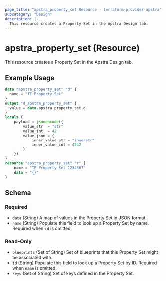 ```yaml
---
page_title: "apstra_property_set Resource - terraform-provider-apstra"
subcategory: "Design"
description: |-
  This resource creates a Property Set in the Apstra Design tab.
---
```


# apstra_property_set (Resource)

This resource creates a Property Set in the Apstra Design tab.


## Example Usage

```terraform
data "apstra_property_set" "d" {
  name = "TF Property Set"
}
output "d_apstra_property_set" {
  value = data.apstra_property_set.d
}
locals {
	payload = jsonencode({
		value_str  = "str"
		value_int  = 42
		value_json = {
			inner_value_str = "innerstr"
			inner_value_int = 4242
		}
	})
}
resource "apstra_property_set" "r" {
	name = "TF Property Set 1234567"
	data = "{}"
}
```

<!-- schema generated by tfplugindocs -->
## Schema

### Required

- `data` (String) A map of values in the Property Set in JSON format
- `name` (String) Populate this field to look up a Property Set by name. Required when `id` is omitted.

### Read-Only

- `blueprints` (Set of String) Set of blueprints that this Property Set might be associated with.
- `id` (String) Populate this field to look up a Property Set by ID. Required when `name` is omitted.
- `keys` (Set of String) Set of keys defined in the Property Set.
